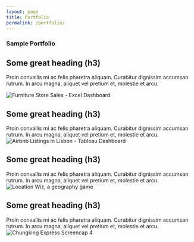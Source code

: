 ```yaml
---
layout: page
title: Portfolio
permalink: /portfolio/
---
```


### Sample Portfolio

## Some great heading (h3)

Proin convallis mi ac felis pharetra aliquam. Curabitur dignissim accumsan rutrum. In arcu magna, aliquet vel pretium et, molestie et arcu.

![Furniture Store Sales - Excel Dashboard]({{site.baseurl}}/assets/images/sample_portfolio/excel.jpg)

## Some great heading (h3)

Proin convallis mi ac felis pharetra aliquam. Curabitur dignissim accumsan rutrum. In arcu magna, aliquet vel pretium et, molestie et arcu.
![Airbnb Listings in Lisbon - Tableau Dashboard]({{site.baseurl}}/assets/images/sample_portfolio/tableau.jpg)

## Some great heading (h3)

Proin convallis mi ac felis pharetra aliquam. Curabitur dignissim accumsan rutrum. In arcu magna, aliquet vel pretium et, molestie et arcu.
![Location Wiz, a geography game]({{site.baseurl}}/assets/images/sample_portfolio/LocationWiz.jpg)

## Some great heading (h3)

Proin convallis mi ac felis pharetra aliquam. Curabitur dignissim accumsan rutrum. In arcu magna, aliquet vel pretium et, molestie et arcu.
![Chungking Express Screencap 4]({{site.baseurl}}/assets/images/sample_portfolio/4.jpg)
